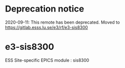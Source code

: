 # Deprecation notice

2020-09-11: This remote has been deprecated. Moved to https://gitlab.esss.lu.se/e3/rf/e3-sis8300


e3-sis8300  
======
ESS Site-specific EPICS module : sis8300

